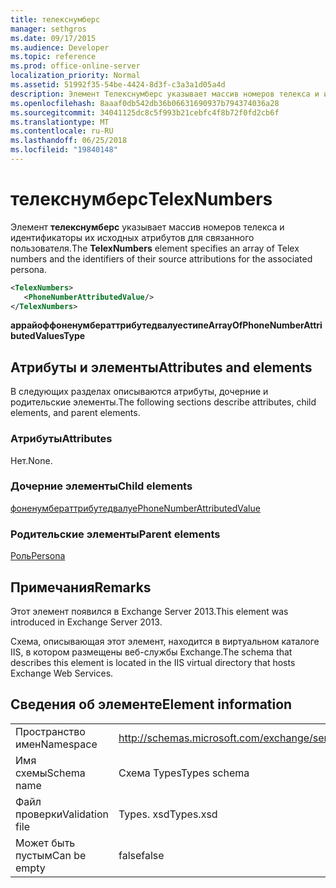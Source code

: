 ```yaml
---
title: телекснумберс
manager: sethgros
ms.date: 09/17/2015
ms.audience: Developer
ms.topic: reference
ms.prod: office-online-server
localization_priority: Normal
ms.assetid: 51992f35-54be-4424-8d3f-c3a3a1d05a4d
description: Элемент Телекснумберс указывает массив номеров телекса и идентификаторы их исходных атрибутов для связанного пользователя.
ms.openlocfilehash: 8aaaf0db542db36b06631690937b794374036a28
ms.sourcegitcommit: 34041125dc8c5f993b21cebfc4f8b72f0fd2cb6f
ms.translationtype: MT
ms.contentlocale: ru-RU
ms.lasthandoff: 06/25/2018
ms.locfileid: "19840148"
---
```

# <a name="telexnumbers"></a><span data-ttu-id="8124b-103">телекснумберс</span><span class="sxs-lookup"><span data-stu-id="8124b-103">TelexNumbers</span></span>

<span data-ttu-id="8124b-104">Элемент **телекснумберс** указывает массив номеров телекса и идентификаторы их исходных атрибутов для связанного пользователя.</span><span class="sxs-lookup"><span data-stu-id="8124b-104">The **TelexNumbers** element specifies an array of Telex numbers and the identifiers of their source attributions for the associated persona.</span></span> 
  
```XML
<TelexNumbers>
   <PhoneNumberAttributedValue/>
</TelexNumbers>
```

 <span data-ttu-id="8124b-105">**аррайоффоненумбераттрибутедвалуестипе**</span><span class="sxs-lookup"><span data-stu-id="8124b-105">**ArrayOfPhoneNumberAttributedValuesType**</span></span>
## <a name="attributes-and-elements"></a><span data-ttu-id="8124b-106">Атрибуты и элементы</span><span class="sxs-lookup"><span data-stu-id="8124b-106">Attributes and elements</span></span>

<span data-ttu-id="8124b-107">В следующих разделах описываются атрибуты, дочерние и родительские элементы.</span><span class="sxs-lookup"><span data-stu-id="8124b-107">The following sections describe attributes, child elements, and parent elements.</span></span>
  
### <a name="attributes"></a><span data-ttu-id="8124b-108">Атрибуты</span><span class="sxs-lookup"><span data-stu-id="8124b-108">Attributes</span></span>

<span data-ttu-id="8124b-109">Нет.</span><span class="sxs-lookup"><span data-stu-id="8124b-109">None.</span></span>
  
### <a name="child-elements"></a><span data-ttu-id="8124b-110">Дочерние элементы</span><span class="sxs-lookup"><span data-stu-id="8124b-110">Child elements</span></span>

[<span data-ttu-id="8124b-111">фоненумбераттрибутедвалуе</span><span class="sxs-lookup"><span data-stu-id="8124b-111">PhoneNumberAttributedValue</span></span>](phonenumberattributedvalue.md)
  
### <a name="parent-elements"></a><span data-ttu-id="8124b-112">Родительские элементы</span><span class="sxs-lookup"><span data-stu-id="8124b-112">Parent elements</span></span>

[<span data-ttu-id="8124b-113">Роль</span><span class="sxs-lookup"><span data-stu-id="8124b-113">Persona</span></span>](persona.md)
  
## <a name="remarks"></a><span data-ttu-id="8124b-114">Примечания</span><span class="sxs-lookup"><span data-stu-id="8124b-114">Remarks</span></span>

<span data-ttu-id="8124b-115">Этот элемент появился в Exchange Server 2013.</span><span class="sxs-lookup"><span data-stu-id="8124b-115">This element was introduced in Exchange Server 2013.</span></span>
  
<span data-ttu-id="8124b-116">Схема, описывающая этот элемент, находится в виртуальном каталоге IIS, в котором размещены веб-службы Exchange.</span><span class="sxs-lookup"><span data-stu-id="8124b-116">The schema that describes this element is located in the IIS virtual directory that hosts Exchange Web Services.</span></span>
  
## <a name="element-information"></a><span data-ttu-id="8124b-117">Сведения об элементе</span><span class="sxs-lookup"><span data-stu-id="8124b-117">Element information</span></span>

|||
|:-----|:-----|
|<span data-ttu-id="8124b-118">Пространство имен</span><span class="sxs-lookup"><span data-stu-id="8124b-118">Namespace</span></span>  <br/> |http://schemas.microsoft.com/exchange/services/2006/types  <br/> |
|<span data-ttu-id="8124b-119">Имя схемы</span><span class="sxs-lookup"><span data-stu-id="8124b-119">Schema name</span></span>  <br/> |<span data-ttu-id="8124b-120">Схема Types</span><span class="sxs-lookup"><span data-stu-id="8124b-120">Types schema</span></span>  <br/> |
|<span data-ttu-id="8124b-121">Файл проверки</span><span class="sxs-lookup"><span data-stu-id="8124b-121">Validation file</span></span>  <br/> |<span data-ttu-id="8124b-122">Types. xsd</span><span class="sxs-lookup"><span data-stu-id="8124b-122">Types.xsd</span></span>  <br/> |
|<span data-ttu-id="8124b-123">Может быть пустым</span><span class="sxs-lookup"><span data-stu-id="8124b-123">Can be empty</span></span>  <br/> |<span data-ttu-id="8124b-124">false</span><span class="sxs-lookup"><span data-stu-id="8124b-124">false</span></span>  <br/> |
   

